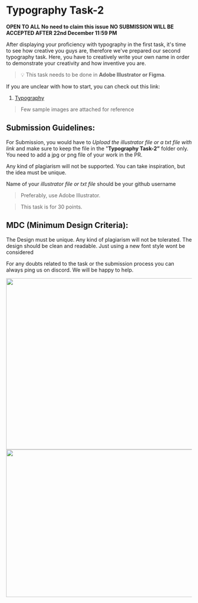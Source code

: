 # Typography Task-2 

**OPEN TO ALL** **No need to claim this issue** **NO SUBMISSION WILL BE ACCEPTED AFTER 22nd December 11:59 PM**

After displaying your proficiency with typography in the first task, it's time to see how creative you guys are, therefore we've prepared our second typography task. Here, you have to creatively write your own name in order to demonstrate your creativity and how inventive you are.


> 💡 This task needs to be done in **Adobe Illustrator or Figma**.

If you are unclear with how to start, you can check out this link: 
1. [Typography](https://www.youtube.com/playlist?list=PLW-zSkCnZ-gC2x7VFAcYbecdymbgPvjAo)

> Few sample images are attached for reference 


## Submission Guidelines:

For Submission, you would have to *Upload the illustrator file or a txt file with link* and make sure to keep the file in the "**Typography Task-2”** folder only. You need to add a jpg or png file of your work in the PR. 

Any kind of plagiarism will not be supported. You can take inspiration, but the idea must be unique. 

Name of your *illustrator file or txt file* should be your github username

> Preferably, use Adobe Illustrator. 

> This task is for 30 points.

## **MDC (Minimum Design Criteria):**

The Design must be unique. Any kind of plagiarism will not be tolerated. The design should be clean and readable. Just using a new font style wont be considered

For any doubts related to the task or the submission process you can always ping us on discord. We will be happy to help.

<img src="https://user-images.githubusercontent.com/97426868/208494344-6285a98c-e5d2-400f-8f35-1e784a6246ec.jpeg"  width="657" height="464">
<img src="https://user-images.githubusercontent.com/97426868/208494365-158ba5f1-4b08-41f5-89c9-b77901698cff.jpeg"  width="657" height="400">



